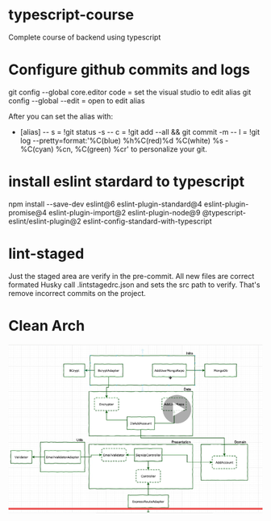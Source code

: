 # typescript-course
Complete course of backend using typescript
 
# Configure github commits and logs 
git config --global core.editor code = set the visual studio to edit alias
git config --global --edit = open to edit alias 
 
After you can set the alias with:
- [alias] 
-- s = !git status -s 
-- c = !git add --all && git commit -m 
-- l = !git log --pretty=format:'%C(blue) %h%C(red)%d  %C(white) %s - %C(cyan) %cn,  %C(green) %cr'
to personalize your git. 

# install eslint stardard to typescript 
npm install --save-dev eslint@6 eslint-plugin-standard@4 eslint-plugin-promise@4 eslint-plugin-import@2 eslint-plugin-node@9 @typescript-eslint/eslint-plugin@2 eslint-config-standard-with-typescript 

# lint-staged 
Just the staged area are verify in the pre-commit. All new files are correct formated 
Husky call .lintstagedrc.json and sets the src path to verify. 
That's remove incorrect commits on the project. 

# Clean Arch 
![Image description](tdd-clean.png)